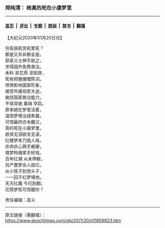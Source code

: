 ### 郑纯清： 她真的死在小康梦里

---

#### [首页](../../../..?n11806623) &nbsp;|&nbsp; [评论](../../../../../epoch-comment?n11806623) &nbsp;|&nbsp; [专题](../../../../../epoch-special?n11806623) &nbsp;|&nbsp; [禁闻](../../../../../epoch-news?n11806623) &nbsp;|&nbsp; [禁书](../../../../../books?n11806623) &nbsp;|&nbsp; [翻墙](https://github.com/gfw-breaker/nogfw/blob/master/README.md?n11806623)


<div class="post_content" id="artbody" itemprop="articleBody">
 <!-- article content begin -->
 <p>
  【大纪元2020年01月20日讯】
 </p>
 <p>
  穷死病死苦死累死？
  <br/>
  都是又并非都全是。
  <br/>
  郭泉义士伸手助之，
  <br/>
  求得国外免费救治。
  <br/>
  未料
  <ok href="https://www.epochtimes.com/gb/tag/%E5%90%B4%E8%8A%B1%E7%87%95.html">
   吴花燕
  </ok>
  坚拒辞，
  <br/>
  死有把握慷慨陈词。
  <br/>
  怪惧影响国家形象，
  <br/>
  接受外援视若大逆。
  <br/>
  痴信国家救治能力，
  <br/>
  不晓背她
  <ok href="https://www.epochtimes.com/gb/tag/%E5%8B%9F%E6%8D%90.html">
   募捐
  </ok>
  早启。
  <br/>
  原来她在梦里活着，
  <br/>
  温饱梦境当成希冀。
  <br/>
  可惜最终亦未醒过，
  <br/>
  真的死在小康梦里。
  <br/>
  欲哭无泪欲言无语，
  <br/>
  红楼梦本乃毁人局。
  <br/>
  杀肉杀心两手都硬，
  <br/>
  借梦拘魂拿手好戏。
  <br/>
  <ok href="https://www.epochtimes.com/gb/tag/%E7%99%BE%E5%B9%B4%E7%BA%A2%E6%BD%AE.html">
   百年红潮
  </ok>
  从未停歇，
  <br/>
  共产噩梦杀人超亿。
  <br/>
  从小孩子到党头子，
  <br/>
  一一囚于红梦境地。
  <br/>
  <ok href="https://www.epochtimes.com/gb/tag/%E5%A4%A9%E7%81%AD%E7%BA%A2%E9%AD%94.html">
   天灭红魔
  </ok>
  今已到期，
  <br/>
  花燕梦死可惊醒你？
 </p>
 <p>
  责任编辑：高义
 </p>
 <!-- article content end -->
 <div id="below_article_ad">
 </div>
</div>


---

原文链接（需翻墙）：https://www.epochtimes.com/gb/20/1/20/n11806623.htm